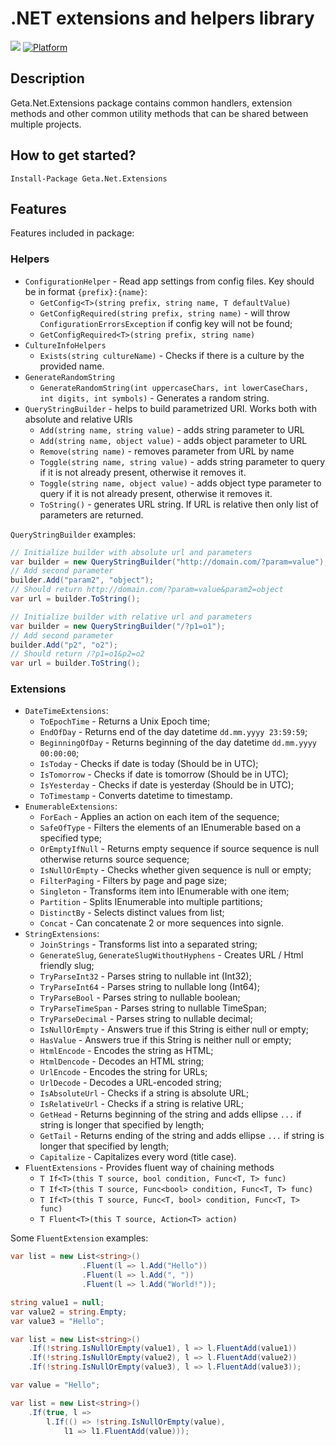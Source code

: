 
# .NET extensions and helpers library

![](http://tc.geta.no/app/rest/builds/buildType:(id:GetaPackages_GetaNetExtensions_00ci),branch:master/statusIcon)
[![Platform](https://img.shields.io/badge/Platform-.NET%20Standard%202.0-blue.svg?style=flat)](https://docs.microsoft.com/en-us/dotnet/core/)

## Description
Geta.Net.Extensions package contains common handlers, extension methods and other common utility methods that can be shared between multiple projects.

## How to get started?
```
Install-Package Geta.Net.Extensions
```

## Features

Features included in package:
### Helpers

- `ConfigurationHelper` - Read app settings from config files. Key should be in format `{prefix}:{name}`:
  - `GetConfig<T>(string prefix, string name, T defaultValue)`
  - `GetConfigRequired(string prefix, string name)` - will throw `ConfigurationErrorsException` if config key will not be found;
  - `GetConfigRequired<T>(string prefix, string name)`
- `CultureInfoHelpers`
  - `Exists(string cultureName)` - Checks if there is a culture by the provided name.
- `GenerateRandomString`
  - `GenerateRandomString(int uppercaseChars, int lowerCaseChars, int digits, int symbols)` - Generates a random string.
- `QueryStringBuilder` - helps to build parametrized URI. Works both with absolute and relative URIs
  - `Add(string name, string value)` - adds string parameter to URL
  - `Add(string name, object value)` - adds object parameter to URL
  - `Remove(string name)` - removes parameter from URL by name
  - `Toggle(string name, string value)` - adds string parameter to query if it is not already present, otherwise it removes it.
  - `Toggle(string name, object value)` - adds object type parameter to query if it is not already present, otherwise it removes it.
  - `ToString()` - generates URL string. If URL is relative then only list of parameters are returned.

`QueryStringBuilder` examples:

```csharp
// Initialize builder with absolute url and parameters
var builder = new QueryStringBuilder("http://domain.com/?param=value");
// Add second parameter
builder.Add("param2", "object");
// Should return http://domain.com/?param=value&param2=object
var url = builder.ToString();
```
```csharp
// Initialize builder with relative url and parameters
var builder = new QueryStringBuilder("/?p1=o1");
// Add second parameter
builder.Add("p2", "o2");
// Should return /?p1=o1&p2=o2
var url = builder.ToString();
```

### Extensions
- `DateTimeExtensions`:
  - `ToEpochTime` - Returns a Unix Epoch time;
  - `EndOfDay` - Returns end of the day datetime `dd.mm.yyyy 23:59:59`;
  - `BeginningOfDay` - Returns beginning of the day datetime `dd.mm.yyyy 00:00:00`;
  - `IsToday` - Checks if date is today (Should be in UTC);
  - `IsTomorrow` - Checks if date is tomorrow (Should be in UTC);
  - `IsYesterday` - Checks if date is yesterday (Should be in UTC);
  - `ToTimestamp` - Converts datetime to timestamp.
- `EnumerableExtensions`:
  - `ForEach` - Applies an action on each item of the sequence;
  - `SafeOfType` - Filters the elements of an IEnumerable based on a specified type;
  - `OrEmptyIfNull` - Returns empty sequence if source sequence is null otherwise returns source sequence;
  - `IsNullOrEmpty` - Checks whether given sequence is null or empty;
  - `FilterPaging` - Filters by page and page size;
  - `Singleton` - Transforms item into IEnumerable with one item;
  - `Partition` - Splits IEnumerable into multiple partitions;
  - `DistinctBy` - Selects distinct values from list;
  - `Concat` - Can concatenate 2 or more sequences into signle.
- `StringExtensions`:
  - `JoinStrings` - Transforms list into a separated string;
  - `GenerateSlug`, `GenerateSlugWithoutHyphens` - Creates URL / Html friendly slug;
  - `TryParseInt32` - Parses string to nullable int (Int32);
  - `TryParseInt64` - Parses string to nullable long (Int64);
  - `TryParseBool` - Parses string to nullable boolean;
  - `TryParseTimeSpan` - Parses string to nullable TimeSpan;
  - `TryParseDecimal` - Parses string to nullable decimal;
  - `IsNullOrEmpty` - Answers true if this String is either null or empty;
  - `HasValue` - Answers true if this String is neither null or empty;
  - `HtmlEncode` - Encodes the string as HTML;
  - `HtmlDencode` - Decodes an HTML string;
  - `UrlEncode` - Encodes the string for URLs;
  - `UrlDecode` - Decodes a URL-encoded string;
  - `IsAbsoluteUrl` - Checks if a string is absolute URL;
  - `IsRelativeUrl` - Checks if a string is relative URL;
  - `GetHead` - Returns beginning of the string and adds ellipse `...` if string is longer that specified by length;
  - `GetTail` - Returns ending of the string and adds ellipse `...` if string is longer that specified by length;
  - `Capitalize` - Capitalizes every word (title case).
- `FluentExtensions` - Provides fluent way of chaining methods
    - `T If<T>(this T source, bool condition, Func<T, T> func)`
    - `T If<T>(this T source, Func<bool> condition, Func<T, T> func)`
    - `T If<T>(this T source, Func<T, bool> condition, Func<T, T> func)`
    - `T Fluent<T>(this T source, Action<T> action)`
   
Some `FluentExtension` examples:
```csharp  
var list = new List<string>()
                .Fluent(l => l.Add("Hello"))
                .Fluent(l => l.Add(", "))
                .Fluent(l => l.Add("World!")); 
```
```csharp  
string value1 = null;
var value2 = string.Empty;
var value3 = "Hello";

var list = new List<string>()
    .If(!string.IsNullOrEmpty(value1), l => l.FluentAdd(value1))
    .If(!string.IsNullOrEmpty(value2), l => l.FluentAdd(value2))
    .If(!string.IsNullOrEmpty(value3), l => l.FluentAdd(value3));
```
```csharp
var value = "Hello";

var list = new List<string>()
    .If(true, l =>
        l.If(() => !string.IsNullOrEmpty(value),
            l1 => l1.FluentAdd(value)));
```
